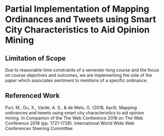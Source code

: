 # Partial Implementation of Mapping Ordinances and Tweets using Smart City Characteristics to Aid Opinion Mining

## Limitation of Scope
Due to reasonable time constraints of a semester-long course and the focus on course objectives and outcomes, we are implementing the side of the paper which associates sentiment to mentions of a specific ordinance.

## Referenced Work
Puri, M., Du, X., Varde, A. S., & de Melo, G. (2018, April). Mapping ordinances and tweets using smart city characteristics to aid opinion mining. In Companion of the The Web Conference 2018 on The Web Conference 2018 (pp. 1721-1728). International World Wide Web Conferences Steering Committee.
